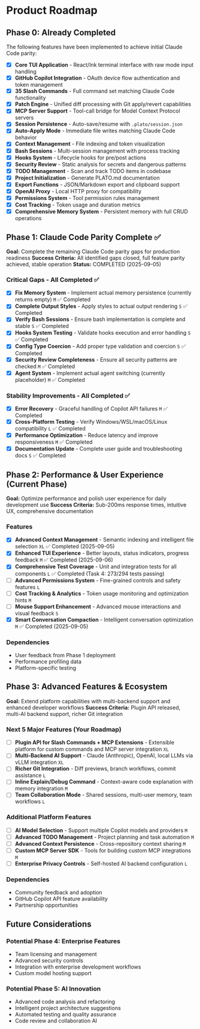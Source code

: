 # Product Roadmap

## Phase 0: Already Completed

The following features have been implemented to achieve initial Claude Code parity:

- [x] **Core TUI Application** - React/Ink terminal interface with raw mode input handling
- [x] **GitHub Copilot Integration** - OAuth device flow authentication and token management  
- [x] **35 Slash Commands** - Full command set matching Claude Code functionality
- [x] **Patch Engine** - Unified diff processing with Git apply/revert capabilities
- [x] **MCP Server Support** - Tool-call bridge for Model Context Protocol servers
- [x] **Session Persistence** - Auto-save/resume with `.plato/session.json`
- [x] **Auto-Apply Mode** - Immediate file writes matching Claude Code behavior
- [x] **Context Management** - File indexing and token visualization
- [x] **Bash Sessions** - Multi-session management with process tracking
- [x] **Hooks System** - Lifecycle hooks for pre/post actions
- [x] **Security Review** - Static analysis for secrets and dangerous patterns
- [x] **TODO Management** - Scan and track TODO items in codebase
- [x] **Project Initialization** - Generate PLATO.md documentation
- [x] **Export Functions** - JSON/Markdown export and clipboard support
- [x] **OpenAI Proxy** - Local HTTP proxy for compatibility
- [x] **Permissions System** - Tool permission rules management
- [x] **Cost Tracking** - Token usage and duration metrics
- [x] **Comprehensive Memory System** - Persistent memory with full CRUD operations

## Phase 1: Claude Code Parity Complete ✅

**Goal:** Complete the remaining Claude Code parity gaps for production readiness
**Success Criteria:** All identified gaps closed, full feature parity achieved, stable operation
**Status:** COMPLETED (2025-09-05)

### Critical Gaps - All Completed ✅

- [x] **Fix Memory System** - Implement actual memory persistence (currently returns empty) `M` ✅ Completed
- [x] **Complete Output Styles** - Apply styles to actual output rendering `S` ✅ Completed
- [x] **Verify Bash Sessions** - Ensure bash implementation is complete and stable `S` ✅ Completed
- [x] **Hooks System Testing** - Validate hooks execution and error handling `S` ✅ Completed
- [x] **Config Type Coercion** - Add proper type validation and coercion `S` ✅ Completed
- [x] **Security Review Completeness** - Ensure all security patterns are checked `M` ✅ Completed
- [x] **Agent System** - Implement actual agent switching (currently placeholder) `M` ✅ Completed

### Stability Improvements - All Completed ✅

- [x] **Error Recovery** - Graceful handling of Copilot API failures `M` ✅ Completed
- [x] **Cross-Platform Testing** - Verify Windows/WSL/macOS/Linux compatibility `L` ✅ Completed
- [x] **Performance Optimization** - Reduce latency and improve responsiveness `M` ✅ Completed
- [x] **Documentation Update** - Complete user guide and troubleshooting docs `S` ✅ Completed

## Phase 2: Performance & User Experience (Current Phase)

**Goal:** Optimize performance and polish user experience for daily development use
**Success Criteria:** Sub-200ms response times, intuitive UX, comprehensive documentation

### Features

- [x] **Advanced Context Management** - Semantic indexing and intelligent file selection `XL` ✅ Completed (2025-09-05)
- [x] **Enhanced TUI Experience** - Better layouts, status indicators, progress feedback `M` ✅ Completed (2025-09-06)
- [x] **Comprehensive Test Coverage** - Unit and integration tests for all components `L` ✅ Completed (Task 4: 273/294 tests passing)
- [ ] **Advanced Permissions System** - Fine-grained controls and safety features `L`
- [ ] **Cost Tracking & Analytics** - Token usage monitoring and optimization hints `M`
- [ ] **Mouse Support Enhancement** - Advanced mouse interactions and visual feedback `S`
- [x] **Smart Conversation Compaction** - Intelligent conversation optimization `M` ✅ Completed (2025-09-05)

### Dependencies

- User feedback from Phase 1 deployment
- Performance profiling data
- Platform-specific testing

## Phase 3: Advanced Features & Ecosystem

**Goal:** Extend platform capabilities with multi-backend support and enhanced developer workflows
**Success Criteria:** Plugin API released, multi-AI backend support, richer Git integration

### Next 5 Major Features (Your Roadmap)

- [ ] **Plugin API for Slash Commands + MCP Extensions** - Extensible platform for custom commands and MCP server integration `XL`
- [ ] **Multi-Backend AI Support** - Claude (Anthropic), OpenAI, local LLMs via vLLM integration `XL`
- [ ] **Richer Git Integration** - Diff previews, branch workflows, commit assistance `L`
- [ ] **Inline Explain/Debug Command** - Context-aware code explanation with memory integration `M`
- [ ] **Team Collaboration Mode** - Shared sessions, multi-user memory, team workflows `L`

### Additional Platform Features

- [ ] **AI Model Selection** - Support multiple Copilot models and providers `M`
- [ ] **Advanced TODO Management** - Project planning and task automation `M`
- [ ] **Advanced Context Persistence** - Cross-repository context sharing `M`
- [ ] **Custom MCP Server SDK** - Tools for building custom MCP integrations `M`
- [ ] **Enterprise Privacy Controls** - Self-hosted AI backend configuration `L`

### Dependencies

- Community feedback and adoption
- GitHub Copilot API feature availability
- Partnership opportunities

## Future Considerations

### Potential Phase 4: Enterprise Features
- Team licensing and management
- Advanced security controls
- Integration with enterprise development workflows
- Custom model hosting support

### Potential Phase 5: AI Innovation
- Advanced code analysis and refactoring
- Intelligent project architecture suggestions  
- Automated testing and quality assurance
- Code review and collaboration AI